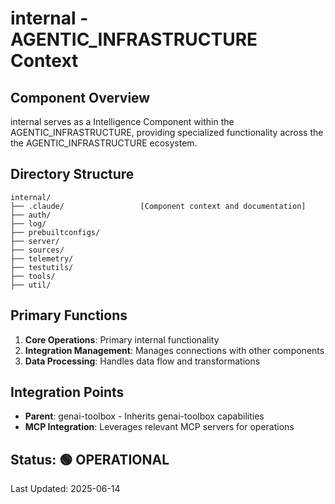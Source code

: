 # internal - AGENTIC_INFRASTRUCTURE Context

## Component Overview

internal serves as a Intelligence Component within the AGENTIC_INFRASTRUCTURE, providing specialized functionality across the the AGENTIC_INFRASTRUCTURE ecosystem.

## Directory Structure

```
internal/
├── .claude/                 [Component context and documentation]
├── auth/
├── log/
├── prebuiltconfigs/
├── server/
├── sources/
├── telemetry/
├── testutils/
├── tools/
├── util/
```

## Primary Functions

1. **Core Operations**: Primary internal functionality
2. **Integration Management**: Manages connections with other components
3. **Data Processing**: Handles data flow and transformations

## Integration Points

- **Parent**: genai-toolbox - Inherits genai-toolbox capabilities
- **MCP Integration**: Leverages relevant MCP servers for operations
  
## Status: 🟢 OPERATIONAL

Last Updated: 2025-06-14
